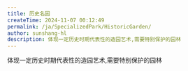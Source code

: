 ```yaml
---
title: 历史名园
createTime: 2024-11-07 00:12:49
permalink: /ja/SpecializedPark/HistoricGarden/
author: sunshang-hl
description: 体现一定历史时期代表性的造园艺术,需要特别保护的园林
---
```


体现一定历史时期代表性的造园艺术,需要特别保护的园林